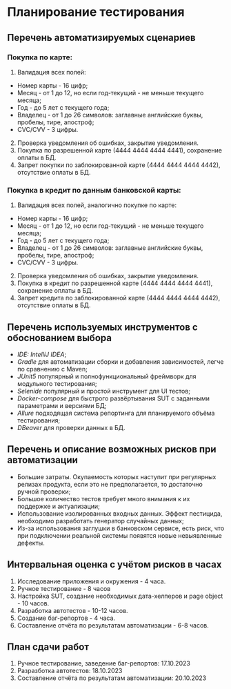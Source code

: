 # Планирование тестирования

## Перечень автоматизируемых сценариев

### Покупка по карте:

1. Валидация всех полей:
- Номер карты - 16 цифр;
- Месяц - от 1 до 12, но если год-текущий - не меньше текущего месяца;
- Год - до 5 лет с текущего года;
- Владелец - от 1 до 26 символов: заглавные английские буквы, пробелы, тире, апостроф;
- CVC/CVV - 3 цифры.
2. Проверка уведомления об ошибках, закрытие уведомления.
3. Покупка по разрешенной карте (4444 4444 4444 4441), сохранение оплаты в БД.
4. Запрет покупки по заблокированной карте (4444 4444 4444 4442), отсутствие оплаты в БД.

### Покупка в кредит по данным банковской карты:

1. Валидация всех полей, аналогично покупке по карте:
- Номер карты - 16 цифр;
- Месяц - от 1 до 12, но если год-текущий - не меньше текущего месяца;
- Год - до 5 лет с текущего года;
- Владелец - от 1 до 26 символов: заглавные английские буквы, пробелы, тире, апостроф;
- CVC/CVV - 3 цифры.
2. Проверка уведомления об ошибках, закрытие уведомления.
3. Покупка в кредит по разрешенной карте (4444 4444 4444 4441), сохранение оплаты в БД.
4. Запрет кредита по заблокированной карте (4444 4444 4444 4442), отсутствие оплаты в БД.

## Перечень используемых инструментов с обоснованием выбора

- *IDE: IntelliJ IDEA*;
- *Gradle* для автоматизации сборки и добавления зависимостей, легче по сравнению с Maven;
- *JUnit5* популярный и полнофункциональный фреймворк для модульного тестирования;
- *Selenide* популярный и простой инструмент для UI тестов;
- *Docker-compose* для быстрого развёртывания SUT с заданными параметрами и версиями БД;
- *Allure* подходящая система репортинга для планируемого объёма тестирования;
- *DBeaver* для проверки данных в БД.

## Перечень и описание возможных рисков при автоматизации

- Большие затраты. Окупаемость которых наступит при регулярных релизах продукта, если это не предполагается, то достаточно ручной проверки;
- Большое количество тестов требует много внимания к их поддержке и актуализации;
- Использование изолированных входных данных. Эффект пестицида, необходимо разработать генератор случайных данных;
- Из-за использования заглушки в банковском сервисе, есть риск, что при подключении реальной системы появятся новые невыявленные дефекты.

## Интервальная оценка с учётом рисков в часах

1. Исследование приложения и окружения - 4 часа.
2. Ручное тестирование - 8 часов
3. Настройка SUT, создание необходимых дата-хелперов и page object - 10 часов.
4. Разработка автотестов - 10-12 часов.
5. Создание баг-репортов - 4 часа.
6. Составление отчёта по результатам автоматизации - 6-8 часов.

## План сдачи работ

1. Ручное тестирование, заведение баг-репортов: 17.10.2023
2. Разразботка автотестов: 18.10.2023
3. Составление отчёта по результатам автоматизации: 20.10.2023